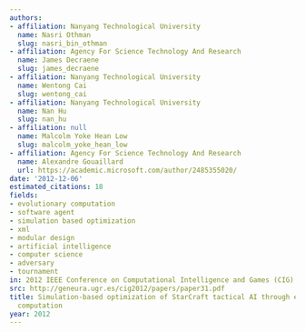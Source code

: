 ```yaml
---
authors:
- affiliation: Nanyang Technological University
  name: Nasri Othman
  slug: nasri_bin_othman
- affiliation: Agency For Science Technology And Research
  name: James Decraene
  slug: james_decraene
- affiliation: Nanyang Technological University
  name: Wentong Cai
  slug: wentong_cai
- affiliation: Nanyang Technological University
  name: Nan Hu
  slug: nan_hu
- affiliation: null
  name: Malcolm Yoke Hean Low
  slug: malcolm_yoke_hean_low
- affiliation: Agency For Science Technology And Research
  name: Alexandre Gouaillard
  url: https://academic.microsoft.com/author/2485355020/
date: '2012-12-06'
estimated_citations: 18
fields:
- evolutionary computation
- software agent
- simulation based optimization
- xml
- modular design
- artificial intelligence
- computer science
- adversary
- tournament
in: 2012 IEEE Conference on Computational Intelligence and Games (CIG)
src: http://geneura.ugr.es/cig2012/papers/paper31.pdf
title: Simulation-based optimization of StarCraft tactical AI through evolutionary
  computation
year: 2012
---
```

